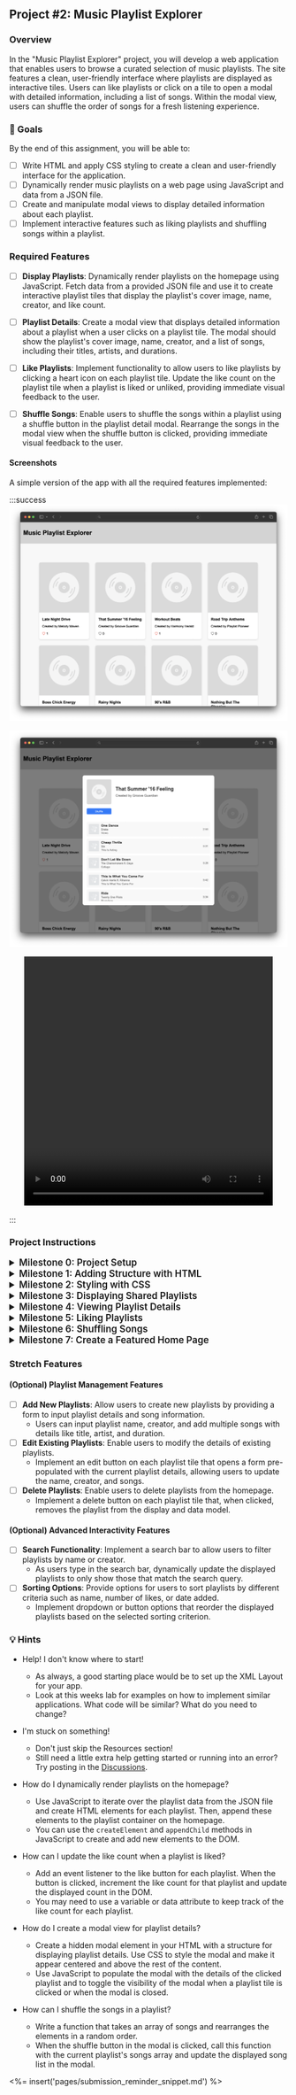 ## Project #2: Music Playlist Explorer

### Overview

In the "Music Playlist Explorer" project, you will develop a web application that enables users to browse a curated selection of music playlists. The site features a clean, user-friendly interface where playlists are displayed as interactive tiles. Users can like playlists or click on a tile to open a modal with detailed information, including a list of songs. Within the modal view, users can shuffle the order of songs for a fresh listening experience.

### 🎯 Goals

By the end of this assignment, you will be able to:

- [ ] Write HTML and apply CSS styling to create a clean and user-friendly interface for the application.
- [ ] Dynamically render music playlists on a web page using JavaScript and data from a JSON file.
- [ ] Create and manipulate modal views to display detailed information about each playlist.
- [ ] Implement interactive features such as liking playlists and shuffling songs within a playlist.

### Required Features

- [ ] **Display Playlists**: Dynamically render playlists on the homepage using JavaScript. Fetch data from a provided JSON file and use it to create interactive playlist tiles that display the playlist's cover image, name, creator, and like count.

- [ ] **Playlist Details**: Create a modal view that displays detailed information about a playlist when a user clicks on a playlist tile. The modal should show the playlist's cover image, name, creator, and a list of songs, including their titles, artists, and durations.

- [ ] **Like Playlists**: Implement functionality to allow users to like playlists by clicking a heart icon on each playlist tile. Update the like count on the playlist tile when a playlist is liked or unliked, providing immediate visual feedback to the user.

- [ ] **Shuffle Songs**: Enable users to shuffle the songs within a playlist using a shuffle button in the playlist detail modal. Rearrange the songs in the modal view when the shuffle button is clicked, providing immediate visual feedback to the user.

#### Screenshots

A simple version of the app with all the required features implemented:

:::success
![Screenshot of app with core features implemented|600](project_2/MainView.png)

![Screenshot of app with core features implemented|600](project_2/DetailView.png)

<center><video width="450" height="450" controls>
  <source src="./project_2/shuffle.mp4" type="video/mp4">
</video></center>

:::

### Project Instructions

<details>
<summary style="font-size:1.2em; font-weight: 600">Milestone 0: Project Setup</summary>

## Goal

The goal for this milestone is to familiarize yourself with the project structure and files that have been provided as starter code.

## Walkthrough

1. You will begin by forking the provided [public repository](https://github.com/codepath/site-unit2-project1-music-playlist-explorer-starter/) which contains the initial setup for the project.
2. Once forked, clone the repository to your local machine to start working on the project.

### Explore the Project Structure

Navigate through the project directory to explore the files and folders that have been set up for you:

- `index.html`: The main HTML file for your project, with links to CSS and JavaScript files.
- `style.css`: Contains starter styles for your application.
- `script.js`: The main JavaScript file where you'll write your application's functionality.
- `data/`: A directory containing `data.json`, which has sample playlist data.
- `assets/`: This directory can be used to store images, icons, and any other assets you may need.

### Understand the Starter Code

- Open `index.html` to see the basic HTML structure and how CSS and JavaScript files are linked.
- Review `style.css` to understand the starter styles that have been applied.
- Look at `script.js` to see the JavaScript functions that are provided.
- Check out `data/data.json` to understand the structure of the playlist data you'll be working with.

### Run the Project

After you have familiarized yourself with the project files:

1. Open the `index.html` file in a web browser to see the current state of the project.
2. Modify the HTML, CSS, and JavaScript files as needed while you complete the project milestones.

</details>

<details>
<summary style="font-size:1.2em; font-weight: 600">Milestone 1: Adding Structure with HTML</summary>

## Goal

The goal of this milestone is to set up the basic structure of your web application using HTML, based on a provided wireframe. This includes creating the main layout, adding a sample playlist card, and setting up a modal for displaying playlist details.

## Requirements

1. **Create the Main Layout**:

   ![Wireframe for Step 1](/project_2/wireframe_a.png)
   
 - Use the provided wireframe to set up the basic structure of your application with a header, a main section for the playlist gallery, and a footer.

2. **Create Playlist Card Container**:

   ![Wireframe for Step 2](/project_2/wireframe_b.png)
 - Inside the main section, create a container for the playlist cards with the class `playlist-cards`.

 - The wireframe will show how the cards should be arranged in a grid layout.

   

3. **Add a Sample Playlist Card**:

      ![Wireframe for Step 3](/project_2/wireframe_c.png)
- Add a hard-coded playlist card inside the `playlist-cards` container as a placeholder.

- The wireframe will detail the elements of the card, such as the playlist cover image, title, creator name, and like count.

      


   :::info
   **Note**: Hard-coding means entering data directly into the HTML file as placeholders. This is a temporary measure until we add dynamic content in later milestones.
   :::

4. **Create Modal Overlay**:

   ![Wireframe for Step 4](/project_2/wireframe_d.png)

- Set up a modal overlay structure outside the main section with the class `modal-overlay`. This will be used to display the modal content when a playlist card is clicked.

 - A modal is a dialog box/popup window that is displayed on top of the current page. It's a new concept that we haven't introduced yet. When creating the HTML for the modal, place it outside of the main section to ensure it can overlay the entire page content when activated, rather than being confined within a specific section.

- Research how to create a modal using online resources such as Google or ChatGPT. Look for examples and tutorials that can guide you through the process.

      


5. **Create Modal Content Container**:

      ![Wireframe for Step 5](/project_2/wireframe_e.png)

- Inside the modal overlay, create a container for the modal content with the class `modal-content`.

- The wireframe will show the layout of the modal, including the playlist details and song list.



6. **Add Sample Modal Content**:

   ![Wireframe for Step 6](/project_2/wireframe_f.png)

- Add hard-coded content inside the `modal-content` container as a placeholder for the modal.

- This should include a close button, playlist details, and a list of songs, as shown in the wireframe.






:::warning
### Checkpoint

At this point, your application should have a basic structure with a sample playlist card and a modal layout. You can now proceed to styling these elements in the next milestone.
:::

</details>

<details>
<summary style="font-size:1.2em; font-weight: 600">Milestone 2: Styling with CSS</summary>


## Goal

The goal for this milestone is to apply CSS styling to create a visually appealing and user-friendly interface for your Music Playlist Explorer application.

## Requirements

### Styling the Main Page

1. **Header and Footer**:
   - Style the header and footer of your page to differentiate them from the main content.
   - Example: Set a background color, add padding, and center the text.

2. **Playlist Cards**:
   - Style the playlist cards to make them visually distinct and appealing.
   - Example: Add borders, shadows, and hover effects.

3. **Modal Styling**:
   - Style the modal overlay and content to create a centered pop-up effect when a playlist card is clicked.
   - Example: Set the background of the overlay, style the content area, and add animations for opening the modal.

4. **Responsive Design**:
   - Ensure that your application is responsive and looks good on different screen sizes using flexbox.

:::warning
#### Checkpoint

Before moving on to the next milestone, ensure that:

- Your header and footer are styled and clearly distinguishable from the main content.
- The playlist cards have a consistent and appealing design, with visual feedback on hover.
- The modal view is styled and centered, with a clear layout for displaying playlist details.
:::

</details>

<details>
<summary style="font-size:1.2em; font-weight: 600">Milestone 3: Displaying Shared Playlists</summary>


## Goal

The goal of this milestone is to dynamically render the shared playlists on the homepage using data from the provided JSON file.

## Requirements

### Setting Up the Data

1. **Create a JSON File**:
   - Create a file named `data.js` inside the `data/` directory.
   - Define a variable `data` that contains an array of playlist objects. Each playlist should have properties such as `playlistID`, `playlist_name`, `playlist_creator`, `playlist_art`, and `songs`.

### Displaying Playlists

2. **Dynamically Create Playlist Cards**:
   - In your `script.js`, write a function that iterates over the `data.playlists` array and creates a card for each playlist.
   - Each card should display the playlist's cover image, name, creator, and like count.
   - Append the created cards to the `playlist-cards` container in your HTML.

:::warning
#### Checkpoint

Before moving on to the next milestone, ensure that:

- The `data.js` file is properly set up with the shared playlists data.
- Your application dynamically creates and displays playlist cards on the homepage based on the data from `data.js`.
- Each playlist card shows the relevant information (cover image, name, creator, like count) as specified in the JSON file.
:::

</details>

<details>
<summary style="font-size:1.2em; font-weight: 600">Milestone 4: Viewing Playlist Details</summary>



## Goal

The goal of this milestone is to allow users to view detailed information about a playlist in a modal when a playlist card is clicked.

## Requirements

### Setting Up the Modal

1. **Create a Modal Structure**:
   - In your `index.html`, create a structure for the modal overlay and modal content. The modal should initially be hidden.

2. **Styling the Modal**:
   - In your `style.css`, add styles for the modal overlay and content to create a centered pop-up effect. The modal should cover the entire viewport with a semi-transparent background.

### Displaying Playlist Details

3. **Dynamically Populate Modal Content**:
   - In your `script.js`, write a function that populates the modal with detailed information about the clicked playlist. This should include the playlist's cover image, name, creator, and a list of songs with their titles, artists, and durations.

4. **Opening and Closing the Modal**:
   - Add event listeners to each playlist card to open the modal with the corresponding playlist details when clicked.
   - Add an event listener to the modal overlay to close the modal when the overlay is clicked.

:::warning
#### Checkpoint

Before moving on to the next milestone, ensure that:

- Clicking on a playlist card opens a modal displaying detailed information about that playlist.
- The modal can be closed by clicking on the overlay outside the modal content.
- The modal displays all the required information about the playlist, including the list of songs.
:::

</details>

<details>
<summary style="font-size:1.2em; font-weight: 600">Milestone 5: Liking Playlists</summary>

## Goal

The goal of this milestone is to implement the functionality for users to like playlists by clicking a heart icon on each playlist card.

## Requirements

### Adding Like Icons

1. **Update Playlist Cards**:
   - Modify the HTML structure of each playlist card to include a heart icon for the like button.
   - You can use an emoji, an image, or a font icon library like Font Awesome for the heart icon.

2. **Styling the Like Icon**:
   - In your `style.css`, add styles for the like icon. Ensure that the icon is visually distinct and changes appearance when hovered or clicked.

#### Implementing Like Functionality

3. **JavaScript Logic for Liking**:
   - In your `script.js`, add an event listener to each like icon that increments the like count for the corresponding playlist when clicked.
   - Ensure that the like count is updated both in the data model and on the playlist card.

:::warning
#### Checkpoint

Before moving on to the next milestone, ensure that:

- Each playlist card has a like icon that users can click.
- Clicking the like icon increments the like count for that playlist.
- The updated like count is reflected on the playlist card.
:::

</details>

<details>
<summary style="font-size:1.2em; font-weight: 600">Milestone 6: Shuffling Songs</summary>

## Goal

The goal of this milestone is to add functionality to shuffle the songs within a playlist when the user clicks a shuffle button in the playlist detail modal.

## Requirements

### Adding Shuffle Button

1. **Update Playlist Modal**:
   - Modify the HTML structure of the playlist modal to include a shuffle button.
   - You can use a simple button element with the text "Shuffle" for this purpose.

2. **Styling the Shuffle Button**:
   - In your `style.css`, add styles for the shuffle button. Ensure that the button is visually distinct and changes appearance when hovered or clicked.

### Implementing Shuffle Functionality

3. **JavaScript Logic for Shuffling**:
   - In your `script.js`, add an event listener to the shuffle button that shuffles the order of songs in the playlist when clicked.
   - Ensure that the shuffled songs are updated both in the data model and in the modal view.

:::warning
#### Checkpoint

Before moving on to the next milestone, ensure that:

- Each playlist modal has a shuffle button that users can click.
- Clicking the shuffle button rearranges the order of songs in the playlist.
- The shuffled songs are displayed in the modal view.
:::

</details>


<details>
<summary style="font-size:1.2em; font-weight: 600">Milestone 7: Create a Featured Home Page</summary>

## Goal

The goal of this milestone is to create a new "Featured" page that serves as the home page of your application. This page will display a random playlist from the list of data, with an enlarged version of the playlist image and the playlist name on the left, and the songs of the playlist listed on the right.

## Requirements

### Setting Up the Featured Page

1. **Create a New HTML File**:
   - Create a new HTML file named `featured.html` for the Featured page.
   - Set up the basic HTML structure with a header, main section, and footer.
   - Link your CSS and JavaScript files.

2. **Design the Layout**:
   - The layout should include a section for the enlarged playlist image and name on the left, and another section for the song list on the right.
   - Use the provided wireframe as a reference to design the layout of the Featured page.

   ![Wireframe for Milestone 7](/project_2/wireframe_g.png)

### Displaying a Random Playlist

3. **JavaScript for Random Playlist**:
   - In your JavaScript file, write a function to select a random playlist from the data and display its details on the Featured page.
   - Update the playlist image, name, and list of songs dynamically based on the selected playlist.

### Styling the Featured Page

4. **CSS for Featured Page**:
   - Style the Featured page to match the design shown in the wireframe.
   - Ensure that the playlist image and name are enlarged and positioned on the left, with the song list on the right.

:::warning
#### Checkpoint

Before moving on, ensure that:

- The Featured page displays a random playlist with its image, name, and songs.
- The layout and styling of the Featured page match the provided wireframe.
- The playlist details and song list are dynamically updated based on the selected random playlist.
:::

:::info
**Note**: You can choose to make the Featured page the home page of your application by renaming the `featured.html` file to `index.html` and adjusting the navigation links accordingly. This allows for flexibility in how the pages are structured and presented in the final application.
:::

</details>




### Stretch Features

#### (Optional) Playlist Management Features

- [ ] **Add New Playlists**: Allow users to create new playlists by providing a form to input playlist details and song information.
  - Users can input playlist name, creator, and add multiple songs with details like title, artist, and duration.
- [ ] **Edit Existing Playlists**: Enable users to modify the details of existing playlists.
  - Implement an edit button on each playlist tile that opens a form pre-populated with the current playlist details, allowing users to update the name, creator, and songs.
- [ ] **Delete Playlists**: Enable users to delete playlists from the homepage.
  - Implement a delete button on each playlist tile that, when clicked, removes the playlist from the display and data model.

#### (Optional) Advanced Interactivity Features

- [ ] **Search Functionality**: Implement a search bar to allow users to filter playlists by name or creator.
  - As users type in the search bar, dynamically update the displayed playlists to only show those that match the search query.
- [ ] **Sorting Options**: Provide options for users to sort playlists by different criteria such as name, number of likes, or date added.
  - Implement dropdown or button options that reorder the displayed playlists based on the selected sorting criterion.

### 💡 Hints

<!--- Hints go here, in Q&A format -->

- Help! I don't know where to start!
  - As always, a good starting place would be to set up the XML Layout for your app.
  - Look at this weeks lab for examples on how to implement similar applications.  What code will be similar?  What do you need to change?

- I'm stuck on something!
  - Don't just skip the Resources section!
  - Still need a little extra help getting started or running into an error?  Try posting in the [Discussions](https://discussions.codepath.com/).

- How do I dynamically render playlists on the homepage?
  - Use JavaScript to iterate over the playlist data from the JSON file and create HTML elements for each playlist. Then, append these elements to the playlist container on the homepage.
  - You can use the `createElement` and `appendChild` methods in JavaScript to create and add new elements to the DOM.

- How can I update the like count when a playlist is liked?
  - Add an event listener to the like button for each playlist. When the button is clicked, increment the like count for that playlist and update the displayed count in the DOM.
  - You may need to use a variable or data attribute to keep track of the like count for each playlist.

- How do I create a modal view for playlist details?
  - Create a hidden modal element in your HTML with a structure for displaying playlist details. Use CSS to style the modal and make it appear centered and above the rest of the content.
  - Use JavaScript to populate the modal with the details of the clicked playlist and to toggle the visibility of the modal when a playlist tile is clicked or when the modal is closed.

- How can I shuffle the songs in a playlist?
  - Write a function that takes an array of songs and rearranges the elements in a random order.
  - When the shuffle button in the modal is clicked, call this function with the current playlist's songs array and update the displayed song list in the modal.

<!--- This dynamically inserts the submission guidelines, as specified in another file. -->
<%= insert('pages/submission_reminder_snippet.md') %>
